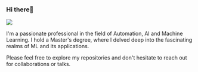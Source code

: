 ### Hi there👋
![](https://pbs.twimg.com/profile_banners/1689016478417170432/1701512474/1080x360)

I'm a passionate professional in the field of Automation, AI and Machine Learning. I hold a Master's degree, where I delved deep into the fascinating realms of ML and its applications.

Please feel free to explore my repositories and don't hesitate to reach out for collaborations or talks.
